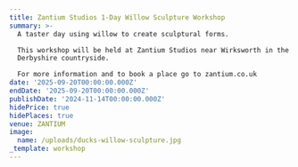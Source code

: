```yaml
---
title: Zantium Studios 1-Day Willow Sculpture Workshop
summary: >-
  A taster day using willow to create sculptural forms.

  This workshop will be held at Zantium Studios near Wirksworth in the beautiful
  Derbyshire countryside.

  For more information and to book a place go to zantium.co.uk
date: '2025-09-20T00:00:00.000Z'
endDate: '2025-09-20T00:00:00.000Z'
publishDate: '2024-11-14T00:00:00.000Z'
hidePrice: true
hidePlaces: true
venue: ZANTIUM
image:
  name: /uploads/ducks-willow-sculpture.jpg
_template: workshop
---
```



